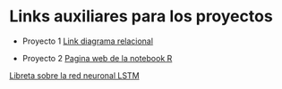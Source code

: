 # Links auxiliares para los proyectos

* Proyecto 1
[Link diagrama relacional](CursoPrope/TableroPowerBI/DiagramaRelacional.html)

* Proyecto 2
[Pagina web de la notebook R](AccionesGoogle/Notebook_pagina.html)

[Libreta sobre la red neuronal LSTM](AccionesGoogle/Prediccion2_LSTM.html)
